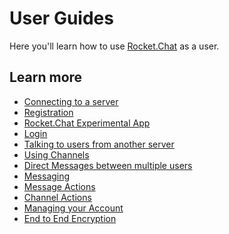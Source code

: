 # User Guides

Here you'll learn how to use [Rocket.Chat](https://rocket.chat/) as a user.

## Learn more

* [Connecting to a server](connecting-to-a-server.md)
* [Registration](registration.md)
* [Rocket.Chat Experimental App]()
* [Login](login.md)
* [Talking to users from another server](talking-to-users-from-another-server.md)
* [Using Channels](channels.md)
* [Direct Messages between multiple users](direct-messages-between-multiple-users.md)
* [Messaging](messaging.md)
* [Message Actions](https://github.com/RocketChat/docs/tree/0492569ecfbb133bf76abc8166af5d5c15166ec9/user-guides/message-actions/README.md)
* [Channel Actions](channel-actions.md)
* [Managing your Account](managing-your-account.md)
* [End to End Encryption](end-to-end-encryption.md)

